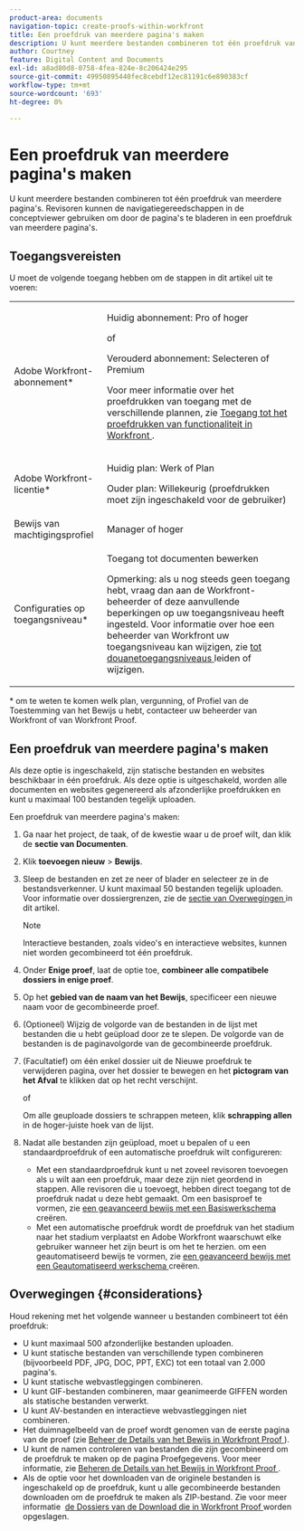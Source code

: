 ```yaml
---
product-area: documents
navigation-topic: create-proofs-within-workfront
title: Een proefdruk van meerdere pagina's maken
description: U kunt meerdere bestanden combineren tot één proefdruk van meerdere pagina's. Revisoren kunnen de navigatiegereedschappen in de conceptviewer gebruiken om door de pagina's te bladeren in een proefdruk van meerdere pagina's.
author: Courtney
feature: Digital Content and Documents
exl-id: a8ad80d8-0758-4fea-824e-8c206424e295
source-git-commit: 49950895440fec8cebdf12ec81191c6e890383cf
workflow-type: tm+mt
source-wordcount: '693'
ht-degree: 0%

---
```


# Een proefdruk van meerdere pagina&#39;s maken

U kunt meerdere bestanden combineren tot één proefdruk van meerdere pagina&#39;s. Revisoren kunnen de navigatiegereedschappen in de conceptviewer gebruiken om door de pagina&#39;s te bladeren in een proefdruk van meerdere pagina&#39;s.

## Toegangsvereisten

U moet de volgende toegang hebben om de stappen in dit artikel uit te voeren:

<table style="table-layout:auto"> 
 <col> 
 <col> 
 <tbody> 
  <tr> 
   <td role="rowheader">Adobe Workfront-abonnement*</td> 
   <td> <p>Huidig abonnement: Pro of hoger</p> <p>of</p> <p>Verouderd abonnement: Selecteren of Premium</p> <p>Voor meer informatie over het proefdrukken van toegang met de verschillende plannen, zie <a href="/help/quicksilver/administration-and-setup/manage-workfront/configure-proofing/access-to-proofing-functionality.md" class="MCXref xref"> Toegang tot het proefdrukken van functionaliteit in Workfront </a>.</p> </td> 
  </tr> 
  <tr> 
   <td role="rowheader">Adobe Workfront-licentie*</td> 
   <td> <p>Huidig plan: Werk of Plan</p> <p>Ouder plan: Willekeurig (proefdrukken moet zijn ingeschakeld voor de gebruiker)</p> </td> 
  </tr> 
  <tr> 
   <td role="rowheader">Bewijs van machtigingsprofiel </td> 
   <td>Manager of hoger</td> 
  </tr> 
  <tr> 
   <td role="rowheader">Configuraties op toegangsniveau*</td> 
   <td> <p>Toegang tot documenten bewerken</p> <p>Opmerking: als u nog steeds geen toegang hebt, vraag dan aan de Workfront-beheerder of deze aanvullende beperkingen op uw toegangsniveau heeft ingesteld. Voor informatie over hoe een beheerder van Workfront uw toegangsniveau kan wijzigen, zie <a href="../../../administration-and-setup/add-users/configure-and-grant-access/create-modify-access-levels.md" class="MCXref xref"> tot douanetoegangsniveaus </a> leiden of wijzigen.</p> </td> 
  </tr> 
 </tbody> 
</table>

&#42; om te weten te komen welk plan, vergunning, of Profiel van de Toestemming van het Bewijs u hebt, contacteer uw beheerder van Workfront of van Workfront Proof.

## Een proefdruk van meerdere pagina&#39;s maken

Als deze optie is ingeschakeld, zijn statische bestanden en websites beschikbaar in één proefdruk. Als deze optie is uitgeschakeld, worden alle documenten en websites gegenereerd als afzonderlijke proefdrukken en kunt u maximaal 100 bestanden tegelijk uploaden.

Een proefdruk van meerdere pagina&#39;s maken:

1. Ga naar het project, de taak, of de kwestie waar u de proef wilt, dan klik de **sectie van Documenten**.
1. Klik **toevoegen nieuw** > **Bewijs**.
1. Sleep de bestanden en zet ze neer of blader en selecteer ze in de bestandsverkenner. U kunt maximaal 50 bestanden tegelijk uploaden. Voor informatie over dossiergrenzen, zie de [ sectie van Overwegingen ](#considerations) in dit artikel.

   >[!NOTE]
   >
   >Interactieve bestanden, zoals video&#39;s en interactieve websites, kunnen niet worden gecombineerd tot één proefdruk.

1. Onder **Enige proef**, laat de optie toe, **combineer alle compatibele dossiers in enige proef**.
1. Op het **gebied van de naam van het Bewijs**, specificeer een nieuwe naam voor de gecombineerde proef.
1. (Optioneel) Wijzig de volgorde van de bestanden in de lijst met bestanden die u hebt geüpload door ze te slepen. De volgorde van de bestanden is de paginavolgorde van de gecombineerde proefdruk.
1. (Facultatief) om één enkel dossier uit de Nieuwe proefdruk te verwijderen pagina, over het dossier te bewegen en het **pictogram van het Afval** te klikken dat op het recht verschijnt.

   of

   Om alle geuploade dossiers te schrappen meteen, klik **schrapping allen** in de hoger-juiste hoek van de lijst.

1. Nadat alle bestanden zijn geüpload, moet u bepalen of u een standaardproefdruk of een automatische proefdruk wilt configureren:

   * Met een standaardproefdruk kunt u net zoveel revisoren toevoegen als u wilt aan een proefdruk, maar deze zijn niet geordend in stappen. Alle revisoren die u toevoegt, hebben direct toegang tot de proefdruk nadat u deze hebt gemaakt. Om een basisproef te vormen, zie [ een geavanceerd bewijs met een Basiswerkschema ](../../../review-and-approve-work/proofing/creating-proofs-within-workfront/configure-basic-proof-workflow.md) creëren.
   * Met een automatische proefdruk wordt de proefdruk van het stadium naar het stadium verplaatst en Adobe Workfront waarschuwt elke gebruiker wanneer het zijn beurt is om het te herzien. om een geautomatiseerd bewijs te vormen, zie [ een geavanceerd bewijs met een Geautomatiseerd werkschema ](../../../review-and-approve-work/proofing/creating-proofs-within-workfront/create-automated-proof-workflow.md) creëren.

## Overwegingen {#considerations}

Houd rekening met het volgende wanneer u bestanden combineert tot één proefdruk:

* U kunt maximaal 500 afzonderlijke bestanden uploaden.
* U kunt statische bestanden van verschillende typen combineren (bijvoorbeeld PDF, JPG, DOC, PPT, EXC) tot een totaal van 2.000 pagina&#39;s.
* U kunt statische webvastleggingen combineren.
* U kunt GIF-bestanden combineren, maar geanimeerde GIFFEN worden als statische bestanden verwerkt.
* U kunt AV-bestanden en interactieve webvastleggingen niet combineren.
* Het duimnagelbeeld van de proef wordt genomen van de eerste pagina van de proef (zie [ Beheer de Details van het Bewijs in Workfront Proof ](../../../workfront-proof/wp-work-proofsfiles/manage-your-work/manage-proof-details.md)).
* U kunt de namen controleren van bestanden die zijn gecombineerd om de proefdruk te maken op de pagina Proefgegevens. Voor meer informatie, zie [ Beheren de Details van het Bewijs in Workfront Proof ](../../../workfront-proof/wp-work-proofsfiles/manage-your-work/manage-proof-details.md).
* Als de optie voor het downloaden van de originele bestanden is ingeschakeld op de proefdruk, kunt u alle gecombineerde bestanden downloaden om de proefdruk te maken als ZIP-bestand. Zie voor meer informatie  [ de Dossiers van de Download die in Workfront Proof ](../../../workfront-proof/wp-work-proofsfiles/manage-your-work/download-files-stored.md) worden opgeslagen.
